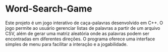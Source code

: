 # Word-Search-Game
Este projeto é um jogo interativo de caça-palavras desenvolvido em C++. O jogo permite ao usuário gerenciar listas de palavras a partir de um arquivo CSV, além de gerar uma matriz aleatória onde as palavras podem ser encontradas em diferentes direções. O programa oferece uma interface simples de menu para facilitar a interação e a jogabilidade.
